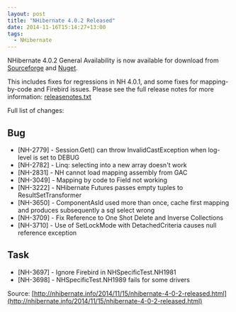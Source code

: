 ```yaml
---
layout: post
title: "NHibernate 4.0.2 Released"
date: 2014-11-16T15:14:27+13:00
tags:
  - NHibernate
---
```

NHibernate 4.0.2 General Availability is now available for download from [Sourceforge](https://sourceforge.net/projects/nhibernate/files/NHibernate/4.0.2.GA/) and [Nuget](https://www.nuget.org/packages/NHibernate/4.0.2.4000).

This includes fixes for regressions in NH 4.0.1, and some fixes for mapping-by-code and Firebird issues.
Please see the full release notes for more information:
[releasenotes.txt](https://github.com/nhibernate/nhibernate-core/blob/4.0.2.GA/releasenotes.txt)

Full list of changes:

## Bug
* [NH-2779] - Session.Get() can throw InvalidCastException when log-level is set to DEBUG
* [NH-2782] - Linq: selecting into a new array doesn't work
* [NH-2831] - NH cannot load mapping assembly from GAC 
* [NH-3049] - Mapping by code to Field not working
* [NH-3222] - NHibernate Futures passes empty tuples to ResultSetTransformer
* [NH-3650] - ComponentAsId<T> used more than once, cache first mapping and produces  subsequently a sql select wrong
* [NH-3709] - Fix Reference to One Shot Delete and Inverse Collections
* [NH-3710] - Use of SetLockMode with DetachedCriteria causes null reference exception

## Task
* [NH-3697] - Ignore Firebird in NHSpecificTest.NH1981
* [NH-3698] - NHSpecificTest.NH1989 fails for some drivers

Source: [http://nhibernate.info/2014/11/15/nhibernate-4-0-2-released.html](http://nhibernate.info/2014/11/15/nhibernate-4-0-2-released.html)
